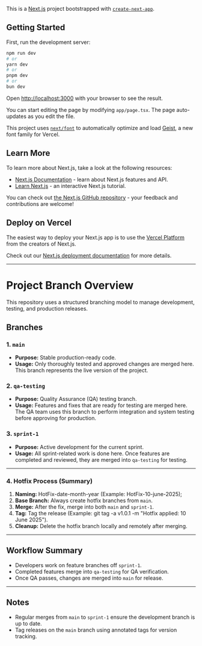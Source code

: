 This is a [Next.js](https://nextjs.org) project bootstrapped with [`create-next-app`](https://nextjs.org/docs/app/api-reference/cli/create-next-app).

## Getting Started

First, run the development server:

```bash
npm run dev
# or
yarn dev
# or
pnpm dev
# or
bun dev
```

Open [http://localhost:3000](http://localhost:3000) with your browser to see the result.

You can start editing the page by modifying `app/page.tsx`. The page auto-updates as you edit the file.

This project uses [`next/font`](https://nextjs.org/docs/app/building-your-application/optimizing/fonts) to automatically optimize and load [Geist](https://vercel.com/font), a new font family for Vercel.

## Learn More

To learn more about Next.js, take a look at the following resources:

- [Next.js Documentation](https://nextjs.org/docs) - learn about Next.js features and API.
- [Learn Next.js](https://nextjs.org/learn) - an interactive Next.js tutorial.

You can check out [the Next.js GitHub repository](https://github.com/vercel/next.js) - your feedback and contributions are welcome!

## Deploy on Vercel

The easiest way to deploy your Next.js app is to use the [Vercel Platform](https://vercel.com/new?utm_medium=default-template&filter=next.js&utm_source=create-next-app&utm_campaign=create-next-app-readme) from the creators of Next.js.

Check out our [Next.js deployment documentation](https://nextjs.org/docs/app/building-your-application/deploying) for more details.

---

# Project Branch Overview

This repository uses a structured branching model to manage development, testing, and production releases.

## Branches

### 1. `main`

- **Purpose:** Stable production-ready code.
- **Usage:** Only thoroughly tested and approved changes are merged here. This branch represents the live version of the project.

### 2. `qa-testing`

- **Purpose:** Quality Assurance (QA) testing branch.
- **Usage:** Features and fixes that are ready for testing are merged here. The QA team uses this branch to perform integration and system testing before approving for production.

### 3. `sprint-1`

- **Purpose:** Active development for the current sprint.
- **Usage:** All sprint-related work is done here. Once features are completed and reviewed, they are merged into `qa-testing` for testing.

---

### 4. Hotfix Process (Summary)

1. **Naming:** HotFix-date-month-year (Example: HotFix-10-june-2025);
2. **Base Branch:** Always create hotfix branches from `main`.  
3. **Merge:** After the fix, merge into both `main` and `sprint-1`.  
4. **Tag:** Tag the release (Example: git tag -a v1.0.1 -m "Hotfix applied: 10 June 2025").  
5. **Cleanup:** Delete the hotfix branch locally and remotely after merging.

---

## Workflow Summary

- Developers work on feature branches off `sprint-1`.
- Completed features merge into `qa-testing` for QA verification.
- Once QA passes, changes are merged into `main` for release.

---

## Notes

- Regular merges from `main` to `sprint-1` ensure the development branch is up to date.
- Tag releases on the `main` branch using annotated tags for version tracking.
